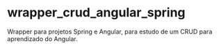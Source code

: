 # wrapper_crud_angular_spring
Wrapper para projetos Spring e Angular, para estudo de um CRUD para aprendizado do Angular.

